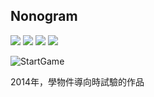 ## Nonogram
![](https://img.shields.io/badge/.Net%20Framework-4.5.2-brightgreen) ![](https://img.shields.io/badge/lang-zh--TW-brightgreen) ![](https://img.shields.io/badge/lang-ja-brightgreen) ![](https://img.shields.io/badge/license-MIT-blue)

![StartGame](https://user-images.githubusercontent.com/80563677/143510334-7a709d16-9d4a-4962-bc4e-0b45e1eb757c.gif)

2014年，學物件導向時試驗的作品
